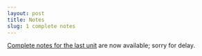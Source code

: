 ```yaml
---
layout: post
title: Notes
slug: 1 complete notes
---
```


[Complete notes for the last unit](/materials/exploitation.complete.pdf) are now available; sorry for delay.
